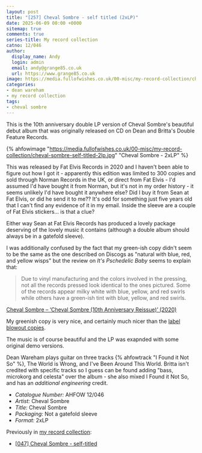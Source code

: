 ```yaml
---
layout: post
title: "[257] Cheval Sombre - self titled (2xLP)"
date: 2025-06-09 00:00 +0000
sitemap: true
comments: true
series-title: My record collection
catno: 12/046
author:
  display_name: Andy
  login: admin
  email: andy@grange85.co.uk
  url: https://www.grange85.co.uk
image: https://media.fullofwishes.co.uk/00-misc/my-record-collection/cheval-sombre-self-titled-2lp.jpg
categories:
- dean wareham
- my record collection
tags:
- cheval sombre
---
```

This is the 10th anniversary double LP version of Cheval Sombre's beautiful debut album that was originally released on CD on Dean and Britta's Double Feature Records.

{% ahfowimage "https://media.fullofwishes.co.uk/00-misc/my-record-collection/cheval-sombre-self-titled-2lp.jpg" "Cheval Sombre - 2xLP" %}

This was released by Fat Elvis Records in 2020 and I haven't been able to figure out how I got it - apparently this edition was limited to 300 copies and sold through Norman Records in the UK, or direct from Fat Elvis - I'd assumed I'd have bought it from Norman, but it's not in my order history - it seems unlikely I'd have bought it anywhere else? Did I buy it from Sean at Fat Elvis, or did he send it to me?? It's odd for something just five years old that I can't find any evidence of it in my email. Inside the sleeve are a couple of Fat Elvis stickers... is that a clue?

Either way Sean at Fat Elvis Records has produced a lovely package deserving of the lovely music it contains (although a double album should always be in a gatefold sleeve).

I was additionally confused by the fact that my green-ish copy didn't seem to be the same as the one described on Discogs as "natural with blue, red, and yellow wisps" but the review on _It's Pschedelic Baby_ seems to explain that:

<blockquote>
Due to vinyl manufacturing and the colors involved in the pressing, not all the records pressed look identical to the ones pictured. Some of the records appear milky white with blue, yellow, and red swirls while others have a green-ish tint with blue, yellow, and red swirls.
</blockquote>
<p class="caption"><a href="https://www.psychedelicbabymag.com/2020/02/cheval-sombre-cheval-sombre-10th-anniversary-reissue-2020.html">Cheval Sombre – ‘Cheval Sombre (10th Anniversary Reissue)’ (2020)</a></p>

My greenish copy is very nice, and certainly much nicer than the [label blowout copies](https://www.discogs.com/release/14787634-Cheval-Sombre-Cheval-Sombre/image/SW1hZ2U6NDQ0Nzk0OTQ=).

The music is of course beautiful and the LP was exapnded with some original demo versions.

Dean Wareham plays guitar on three tracks {% ahfowtrack "I Found it Not So" %}, The World is Wrong, and I've Been Around This World. Britta isn't credited with specific tracks so I guess can be found adding "bass, microkorg and celesta" over the album - she also mixed I Found it Not So, and has an _additional engineering_ credit.

 - *Catalogue Number:* AHFOW 12/046
 - *Artist:* Cheval Sombre
 - *Title:* Cheval Sombre
 - *Packaging:* Not a gatefold sleeve
 - *Format:* 2xLP

Previously in [my record collection](/category/my-record-collection):
 - [[047] Cheval Sombre - self-titled](/2023/06/29/my-record-collection-047-cheval-sombre-self-titled/)

